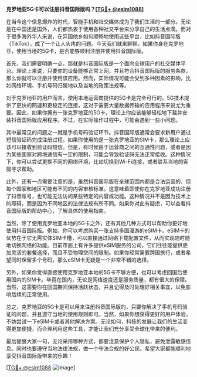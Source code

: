 **克罗地亚5G卡可以注册抖音国际版吗？[[TG💪+ @esim1088](https://t.me/s/esim1088)]**

在当今这个信息爆炸的时代，智能手机和社交媒体成为了我们生活的一部分。无论是在中国还是国外，人们都热衷于使用各种社交平台来分享自己的生活点滴。而对于很多海外华人来说，在异国他乡如何顺畅地使用这些平台，比如抖音国际版（TikTok），成了一个让人头疼的问题。今天我们就来聊聊，如果你身在克罗地亚，使用当地的5G卡，是否能够顺利注册并使用抖音国际版。

首先，我们需要明确一点，那就是抖音国际版是一个面向全球用户的社交媒体平台。理论上来说，只要你的设备能够正常上网，并且符合抖音国际版的服务条款，那么你就可以注册并使用该应用。然而，实际情况可能会受到多种因素的影响，比如网络环境、手机号码归属地以及当地的政策法规等。

对于克罗地亚的用户而言，使用本地运营商提供的5G卡是完全可行的。5G技术提供了更快的网速和更稳定的连接，这对于需要大量数据传输的应用程序来说尤为重要。因此，如果你拥有一张克罗地亚的5G卡，理论上你应该能够轻松地下载并安装抖音国际版应用程序。不过，在实际操作过程中，可能会遇到一些小问题。

其中最常见的问题之一就是手机号码验证环节。抖音国际版通常会要求新用户通过短信验证码完成注册过程。如果你使用的是一张克罗地亚的SIM卡，那么理论上应该可以接收到验证码短信。但是，有时候由于运营商之间的互通性问题，或者是因为某些国家对跨境通信有一定的限制，可能会导致验证码无法正常接收。这种情况下，你可以尝试更换不同的网络环境，比如切换到Wi-Fi连接，或者联系当地的客服寻求帮助。

此外，还有一点需要注意的是，虽然抖音国际版在全球范围内都是合法运营的，但每个国家和地区可能有不同的内容审核标准。这意味着即使你在克罗地亚成功注册了抖音账号，也可能无法访问某些特定的内容或功能。这种情况并不是因为技术上的障碍，而是因为不同地区的法律法规有所不同。如果你对此有疑虑，可以查看抖音国际版的帮助中心，了解具体的使用指南。

当然，除了使用克罗地亚本地的5G卡之外，还有其他几种方式可以帮助你更好地使用抖音国际版。例如，你可以考虑购买一张支持多国漫游的eSIM卡。eSIM卡的优势在于它无需实体SIM卡槽，可以直接通过网络下载配置文件，从而实现随时随地切换网络的功能。目前市面上有许多提供eSIM服务的公司，它们往往能提供更加灵活的套餐选择，而且不受物理空间的限制。如果你经常需要跨国旅行，或者希望同时保留多个号码，那么eSIM卡无疑是一个非常不错的选择。

另外，如果你觉得直接使用克罗地亚本地的5G卡不够方便，也可以考虑回国后使用国内的SIM卡。毕竟在国内，无论是网络速度还是服务质量，都有很大的保障。当然，这需要你在回国期间保持活跃状态，并且记得及时处理好相关事宜，以免影响后续的正常使用。

总之，克罗地亚的5G卡是可以用来注册抖音国际版的，只要你解决了手机号码验证的问题，并且遵守当地的使用规则即可。当然，如果你想获得更好的用户体验，不妨尝试一下eSIM卡或者其他解决方案。无论如何，科技的发展让我们的生活变得更加便捷，而合理利用这些工具，才能让我们充分享受全球化带来的便利。

最后提醒大家一句，无论采用哪种方式，都要注意保护个人隐私，避免泄露敏感信息。同时也要遵守当地法律法规，做一个守法合规的好公民。希望大家都能顺利地享受抖音国际版带来的乐趣！

[[TG💪+ @esim1088](https://t.me/s/esim1088) ![Image](https://i.postimg.cc/4NQfJmqS/Snipaste-2025-05-13-00-14-12.png)]